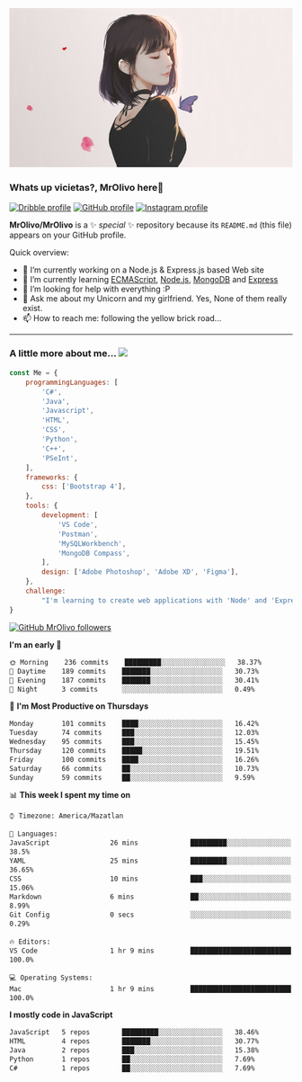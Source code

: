 ![Imagen](https://github.com/MrOlivo/MrOlivo/blob/master/wKRBQKa-min.png)

### Whats up vicietas?, MrOlivo here👋

[<img src="https://cdn.jsdelivr.net/npm/simple-icons@v3/icons/dribbble.svg" alt="Dribble profile" width="24px"/>][dribble]
[<img src="https://cdn.jsdelivr.net/npm/simple-icons@v3/icons/github.svg" alt="GitHub profile" width="24px"/>][github]
[<img src="https://cdn.jsdelivr.net/npm/simple-icons@v3/icons/instagram.svg" alt="Instagram profile" width="24px"/>][instagram]

[dribble]: https://dribbble.com/Lenneth
[github]: https://github.com/MrOlivo
[instagram]: https://instagram.com/xconnect_

**MrOlivo/MrOlivo** is a ✨ _special_ ✨ repository because its `README.md` (this file) appears on your GitHub profile.

Quick overview:

- 🔭 I’m currently working on a Node.js & Express.js based Web site
- 🌱 I’m currently learning [ECMAScript](https://www.ecma-international.org/publications/standards/Ecma-262.htm), [Node.js](https://nodejs.org/), [MongoDB](https://www.mongodb.com/es) and [Express](https://www.express.com/)
- 🤔 I’m looking for help with everything :P
- 💬 Ask me about my Unicorn and my girlfriend. Yes, None of them really exist.
- 📫 How to reach me: following the yellow brick road...

<hr>

### A little more about me... <img src="https://media.giphy.com/media/VgCDAzcKvsR6OM0uWg/giphy.gif" width="50">

```javascript
const Me = {
    programmingLanguages: [
        'C#',
        'Java',
        'Javascript',
        'HTML',
        'CSS',
        'Python',
        'C++',
        'PSeInt',
    ],
    frameworks: {
        css: ['Bootstrap 4'],
    },
    tools: {
        development: [
            'VS Code',
            'Postman',
            'MySQLWorkbench',
            'MongoDB Compass',
        ],
        design: ['Adobe Photoshop', 'Adobe XD', 'Figma'],
    },
    challenge:
        "I'm learning to create web applications with 'Node' and 'Express",
}

```
[![GitHub MrOlivo followers](https://img.shields.io/github/followers/MrOlivo?label=followers&style=for-the-badge&logo=github)](https://github.com/MrOlivo)

<!--START_SECTION:waka-->
**I'm an early 🐤** 

```text
🌞 Morning    236 commits    █████████░░░░░░░░░░░░░░░░   38.37% 
🌆 Daytime    189 commits    ███████░░░░░░░░░░░░░░░░░░   30.73% 
🌃 Evening    187 commits    ███████░░░░░░░░░░░░░░░░░░   30.41% 
🌙 Night      3 commits      ░░░░░░░░░░░░░░░░░░░░░░░░░   0.49%

```
📅 **I'm Most Productive on Thursdays** 

```text
Monday       101 commits    ████░░░░░░░░░░░░░░░░░░░░░   16.42% 
Tuesday      74 commits     ███░░░░░░░░░░░░░░░░░░░░░░   12.03% 
Wednesday    95 commits     ███░░░░░░░░░░░░░░░░░░░░░░   15.45% 
Thursday     120 commits    █████░░░░░░░░░░░░░░░░░░░░   19.51% 
Friday       100 commits    ████░░░░░░░░░░░░░░░░░░░░░   16.26% 
Saturday     66 commits     ██░░░░░░░░░░░░░░░░░░░░░░░   10.73% 
Sunday       59 commits     ██░░░░░░░░░░░░░░░░░░░░░░░   9.59%

```


📊 **This week I spent my time on** 

```text
⌚︎ Timezone: America/Mazatlan

💬 Languages: 
JavaScript               26 mins             █████████░░░░░░░░░░░░░░░░   38.5% 
YAML                     25 mins             █████████░░░░░░░░░░░░░░░░   36.65% 
CSS                      10 mins             ███░░░░░░░░░░░░░░░░░░░░░░   15.06% 
Markdown                 6 mins              ██░░░░░░░░░░░░░░░░░░░░░░░   8.99% 
Git Config               0 secs              ░░░░░░░░░░░░░░░░░░░░░░░░░   0.29%

🔥 Editors: 
VS Code                  1 hr 9 mins         █████████████████████████   100.0%

💻 Operating Systems: 
Mac                      1 hr 9 mins         █████████████████████████   100.0%

```

**I mostly code in JavaScript** 

```text
JavaScript   5 repos        █████████░░░░░░░░░░░░░░░░   38.46% 
HTML         4 repos        ███████░░░░░░░░░░░░░░░░░░   30.77% 
Java         2 repos        ███░░░░░░░░░░░░░░░░░░░░░░   15.38% 
Python       1 repos        ██░░░░░░░░░░░░░░░░░░░░░░░   7.69% 
C#           1 repos        ██░░░░░░░░░░░░░░░░░░░░░░░   7.69%

```



<!--END_SECTION:waka-->
